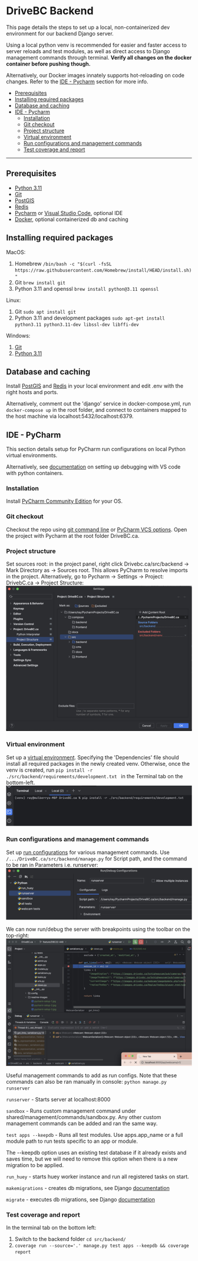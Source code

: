# DriveBC Backend

This page details the steps to set up a local, non-containerized dev environment for our backend Django server.

Using a local python venv is recommended for easier and faster access to server reloads and test modules, as well as direct access to Django management commands through terminal.
**Verify all changes on the docker container before pushing though.**

Alternatively, our Docker images innately supports hot-reloading on code changes. Refer to the [IDE - Pycharm](#ide-pycharm) section for more info.

- [Prerequisites](#prerequisites)
- [Installing required packages](#installing-packages)
- [Database and caching](#database-and-caching)
- [IDE - Pycharm](#ide-pycharm)
  - [Installation](#pycharm-installation)
  - [Git checkout](#pycharm-git-checkout)
  - [Project structure](#pycharm-project-structure)
  - [Virtual environment](#pycharm-venv)
  - [Run configurations and management commands](#pycharm-run-config)
  - [Test coverage and report](#coverage-report)

---

## <a name="prerequisites"></a>Prerequisites

- [Python 3.11](https://www.python.org/downloads/)
- [Git](https://git-scm.com/book/en/v2/Getting-Started-Installing-Git)
- [PostGIS](https://postgis.net/documentation/getting_started/)
- [Redis](https://redis.io/docs/getting-started/installation/)
- [Pycharm](https://www.jetbrains.com/pycharm/download/) or [Visual Studio Code](https://code.visualstudio.com/), optional IDE
- [Docker](https://www.docker.com/products/docker-desktop/), optional containerized db and caching

## <a name="installing-packages"></a>Installing required packages

MacOS:
1. Homebrew `/bin/bash -c "$(curl -fsSL https://raw.githubusercontent.com/Homebrew/install/HEAD/install.sh)"`
2. Git `brew install git`
3. Python 3.11 and openssl `brew install python@3.11 openssl`

Linux:
1. Git `sudo apt install git`
2. Python 3.11 and development packages `sudo apt-get install python3.11 python3.11-dev libssl-dev libffi-dev`

Windows:
1. [Git](https://git-scm.com/download/win)
2. [Python 3.11](https://www.python.org/downloads/release/python-3114/)

## <a name="database-and-caching"></a>Database and caching
Install [PostGIS](https://postgis.net/documentation/getting_started/#installing-postgis) and
[Redis](https://redis.io/docs/getting-started/installation/) in your local environment and edit .env with the right
hosts and ports.

Alternatively, comment out the 'django' service in docker-compose.yml, run `docker-compose up` in the root folder, and connect to containers
mapped to the host machine via localhost:5432/localhost:6379.

## <a name="ide-pycharm"></a>IDE - PyCharm

This section details setup for PyCharm run configurations on local Python virtual environments.

Alternatively, see [documentation](https://code.visualstudio.com/docs/containers/debug-python) on setting up debugging
with VS code with  python containers.

### <a name="pycharm-installation"></a>Installation
Install [PyCharm Community Edition](https://www.jetbrains.com/pycharm/download/) for your OS.

### <a name="pycharm-git-checkout"></a>Git checkout
Checkout the repo using [git command line](https://github.com/bcgov/DriveBC.ca.git) or [PyCharm VCS options](https://www.jetbrains.com/help/pycharm/manage-projects-hosted-on-github.html). Open the project with Pycharm at the root folder DriveBC.ca.

### <a name="pycharm-project-structure"></a>Project structure
Set sources root: in the project panel, right click Drivebc.ca/src/backend -> Mark Directory as -> Sources root. This allows PyCharm to resolve imports in the project. Alternatively, go to Pycharm -> Settings -> Project: DrivebC.ca -> Project Structure:
![pycharm_setup_1](./readme-images/pycharm-setup-1.jpg)

### <a name="pycharm-venv"></a>Virtual environment
Set up a [virtual environment](https://www.jetbrains.com/help/pycharm/creating-virtual-environment.html#env-requirements). Specifying the 'Dependencies' file should install all required packages in the newly created venv. Otherwise, once the venv is created, run `pip install -r ./src/backend/requirements/development.txt
` in the Terminal tab on the bottom-left.
![pycharm_setup_2](./readme-images/pycharm-setup-2.jpg)

### <a name="pycharm-run-config"></a>Run configurations and management commands
Set up [run configurations](https://www.jetbrains.com/help/pycharm/run-debug-configuration.html#createExplicitly) for various management commands. Use `/.../DriveBC.ca/src/backend/manage.py` for Script path, and the command to be ran in Parameters i.e. runserver:
![pycharm_setup_3](./readme-images/pycharm-setup-3.jpg)

We can now run/debug the server with breakpoints using the toolbar on the top-right:
![pycharm_setup_4](./readme-images/pycharm-setup-4.jpg)

Useful management commands to add as run configs. Note that these commands can also be ran manually in console:
`python manage.py runserver`

`runserver` - Starts server at localhost:8000

`sandbox` - Runs custom management command under shared/management/commands/sandbox.py. Any other custom management commands can be added and ran the same way.

`test apps --keepdb` - Runs all test modules. Use apps.app_name or a full module path to run tests specific to an app or module.

The --keepdb option uses an existing test database if it already exists and saves time, but we will need to remove this option when there is a new migration to be applied.

`run_huey` - starts huey worker instance and run all registered tasks on start.

`makemigrations` - creates db migrations, see Django [documentation](https://docs.djangoproject.com/en/4.2/ref/django-admin/#django-admin-makemigrations)

`migrate` - executes db migrations, see Django [documentation](https://docs.djangoproject.com/en/4.2/ref/django-admin/#migrate)

### <a name="coverage-report"></a>Test coverage and report
In the terminal tab on the bottom left:
1. Switch to the backend folder `cd src/backend/`
2. `coverage run --source='.' manage.py test apps --keepdb && coverage report`
